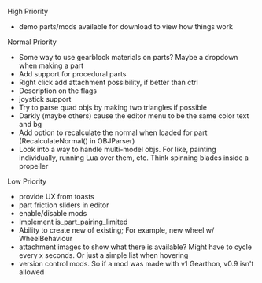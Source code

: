 High Priority
- demo parts/mods available for download to view how things work

Normal Priority
- Some way to use gearblock materials on parts? Maybe a dropdown when making a part
- Add support for procedural parts
- Right click add attachment possibility, if better than ctrl
- Description on the flags
- joystick support
- Try to parse quad objs by making two triangles if possible
- Darkly (maybe others) cause the editor menu to be the same color text and bg
- Add option to recalculate the normal when loaded for part (RecalculateNormal() in OBJParser)
- Look into a way to handle multi-model objs. For like, painting individually, running Lua over them, etc. Think spinning blades inside a propeller

Low Priority
- provide UX from toasts
- part friction sliders in editor
- enable/disable mods
- Implement is_part_pairing_limited
- Ability to create new of existing; For example, new wheel w/ WheelBehaviour
- attachment images to show what there is available? Might have to cycle every x seconds. Or just a simple list when hovering
- version control mods. So if a mod was made with v1 Gearthon, v0.9 isn't allowed
